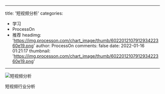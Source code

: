 
---
title: '短视频分析'
categories: 
 - 学习
 - ProcessOn
 - 推荐
headimg: 'https://img.processon.com/chart_image/thumb/602201210791293422360e19.png'
author: ProcessOn
comments: false
date: 2022-01-16 01:21:17
thumbnail: 'https://img.processon.com/chart_image/thumb/602201210791293422360e19.png'
---

<div>   
<img class="thumb" alt="短视频分析" src="https://img.processon.com/chart_image/thumb/602201210791293422360e19.png" referrerpolicy="no-referrer">
<p>短视频行业分析</p>  
</div>
            
